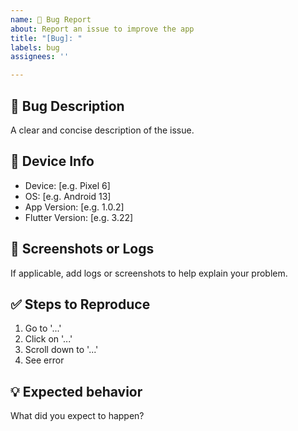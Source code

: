 ```yaml
---
name: 🐛 Bug Report
about: Report an issue to improve the app
title: "[Bug]: "
labels: bug
assignees: ''

---
```


## 🐛 Bug Description

A clear and concise description of the issue.

## 📱 Device Info

- Device: [e.g. Pixel 6]
- OS: [e.g. Android 13]
- App Version: [e.g. 1.0.2]
- Flutter Version: [e.g. 3.22]

## 📸 Screenshots or Logs

If applicable, add logs or screenshots to help explain your problem.

## ✅ Steps to Reproduce

1. Go to '...'
2. Click on '...'
3. Scroll down to '...'
4. See error

## 💡 Expected behavior
What did you expect to happen?
